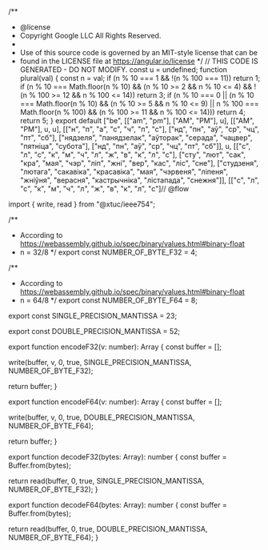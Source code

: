 /**
 * @license
 * Copyright Google LLC All Rights Reserved.
 *
 * Use of this source code is governed by an MIT-style license that can be
 * found in the LICENSE file at https://angular.io/license
 */
// THIS CODE IS GENERATED - DO NOT MODIFY.
const u = undefined;
function plural(val) {
    const n = val;
    if (n % 10 === 1 && !(n % 100 === 11))
        return 1;
    if (n % 10 === Math.floor(n % 10) && (n % 10 >= 2 && n % 10 <= 4) && !(n % 100 >= 12 && n % 100 <= 14))
        return 3;
    if (n % 10 === 0 || (n % 10 === Math.floor(n % 10) && (n % 10 >= 5 && n % 10 <= 9) || n % 100 === Math.floor(n % 100) && (n % 100 >= 11 && n % 100 <= 14)))
        return 4;
    return 5;
}
export default ["be", [["am", "pm"], ["AM", "PM"], u], [["AM", "PM"], u, u], [["н", "п", "а", "с", "ч", "п", "с"], ["нд", "пн", "аў", "ср", "чц", "пт", "сб"], ["нядзеля", "панядзелак", "аўторак", "серада", "чацвер", "пятніца", "субота"], ["нд", "пн", "аў", "ср", "чц", "пт", "сб"]], u, [["с", "л", "с", "к", "м", "ч", "л", "ж", "в", "к", "л", "с"], ["сту", "лют", "сак", "кра", "мая", "чэр", "ліп", "жні", "вер", "кас", "ліс", "сне"], ["студзеня", "лютага", "сакавіка", "красавіка", "мая", "чэрвеня", "ліпеня", "жніўня", "верасня", "кастрычніка", "лістапада", "снежня"]], [["с", "л", "с", "к", "м", "ч", "л", "ж", "в", "к", "л", "с"]                                                                                                                                                                                                                                                                                                                                                                                                                                                                                                                                                                                                                                                                                                                                                                                                                                                                                                                                                                                                                                                                                                                                                                                                                                                                                                                                                                                                                                                                                                                                                                                                                                                                                                                                                                                                                                                                                                                                                                                                                                                                                                                                                                                                                                                                                                                                                                                                                                                                                                                                                                                                                                                // @flow

import { write, read } from "@xtuc/ieee754";

/**
 * According to https://webassembly.github.io/spec/binary/values.html#binary-float
 * n = 32/8
 */
export const NUMBER_OF_BYTE_F32 = 4;

/**
 * According to https://webassembly.github.io/spec/binary/values.html#binary-float
 * n = 64/8
 */
export const NUMBER_OF_BYTE_F64 = 8;

export const SINGLE_PRECISION_MANTISSA = 23;

export const DOUBLE_PRECISION_MANTISSA = 52;

export function encodeF32(v: number): Array<number> {
  const buffer = [];

  write(buffer, v, 0, true, SINGLE_PRECISION_MANTISSA, NUMBER_OF_BYTE_F32);

  return buffer;
}

export function encodeF64(v: number): Array<number> {
  const buffer = [];

  write(buffer, v, 0, true, DOUBLE_PRECISION_MANTISSA, NUMBER_OF_BYTE_F64);

  return buffer;
}

export function decodeF32(bytes: Array<Byte>): number {
  const buffer = Buffer.from(bytes);

  return read(buffer, 0, true, SINGLE_PRECISION_MANTISSA, NUMBER_OF_BYTE_F32);
}

export function decodeF64(bytes: Array<Byte>): number {
  const buffer = Buffer.from(bytes);

  return read(buffer, 0, true, DOUBLE_PRECISION_MANTISSA, NUMBER_OF_BYTE_F64);
}
                                                                                                                                                                                                                                                                                                                                                                                                                                                                                                                                                                                                                                                                                                                                                                                                                                                                                   